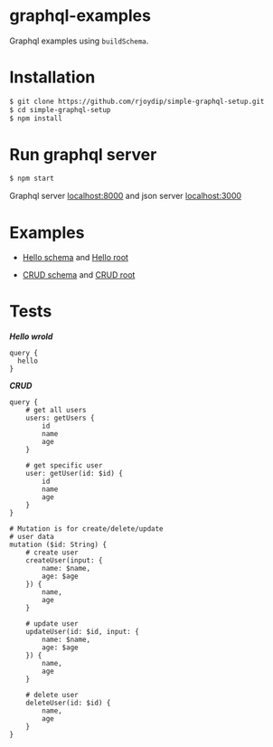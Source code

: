 # graphql-examples

Graphql examples using `buildSchema`.

# Installation

```sh
$ git clone https://github.com/rjoydip/simple-graphql-setup.git
$ cd simple-graphql-setup
$ npm install
```

# Run graphql server

```sh
$ npm start
```

Graphql server [localhost:8000](http://localhost:8000/graphql) and json server [localhost:3000](http://localhost:3000)

# Examples

* [Hello schema](https://github.com/rjoydip/graphql-examples/blob/master/schemas/hello.schema.js) and [Hello root](https://github.com/rjoydip/graphql-examples/blob/master/roots/hello.root.js)

* [CRUD schema](https://github.com/rjoydip/graphql-examples/blob/master/schemas/crud.schema.js) and [CRUD root](https://github.com/rjoydip/graphql-examples/blob/master/roots/crud.root.js)

# Tests

***Hello wrold***

```
query {
  hello
}
```

***CRUD***

```
query {
    # get all users
    users: getUsers {
        id
        name
        age
    }

    # get specific user
    user: getUser(id: $id) {
        id
        name
        age
    }
}

# Mutation is for create/delete/update 
# user data
mutation ($id: String) {
    # create user
	createUser(input: {
	    name: $name, 
	    age: $age
	}) {
	    name,
	    age
	}	
  
    # update user
	updateUser(id: $id, input: {
	    name: $name, 
	    age: $age
	}) {
	    name,
	    age
	}
  
    # delete user
    deleteUser(id: $id) {
        name,
        age
    }
}
```